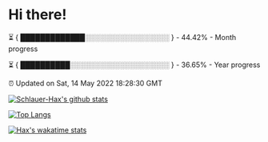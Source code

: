 # Hi there!

⏳ { █████████████░░░░░░░░░░░░░░░░░ } - 44.42% - Month progress

⏳ { ██████████░░░░░░░░░░░░░░░░░░░░ } - 36.65% - Year progress

⏰ Updated on Sat, 14 May 2022 18:28:30 GMT


[![Schlauer-Hax's github stats](https://github-readme-stats.vercel.app/api?username=Schlauer-Hax&show_icons=true&theme=dark&count_private=true)](https://github.com/Schlauer-Hax)


[![Top Langs](https://github-readme-stats.vercel.app/api/top-langs/?username=Schlauer-Hax&layout=compact&theme=dark)](https://github.com/Schlauer-Hax?tab=repositories)


[![Hax's wakatime stats](https://github-readme-stats.vercel.app/api/wakatime?username=Hax&theme=dark)](https://wakatime.com/@Hax)


